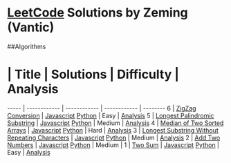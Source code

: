 # [LeetCode](https://leetcode.com/problemset/algorithms/) Solutions by Zeming (Vantic)

##Algorithms
  #   | Title        | Solutions    | Difficulty   | Analysis
----- | ------------ | ------------ | ------------ | --------
6     | [ZigZag Conversion](https://leetcode.com/problems/zigzag-conversion/) | [Javascript](./solutions/6.ZigZag_Conversion/zigzag-conversion.js) [Python](./solutions/6.ZigZag_Conversion/zigzag-conversion.py) | Easy | [Analysis](./solutions/6.ZigZag_Conversion/README.md)
5     | [Longest Palindromic Substring](https://leetcode.com/problems/longest-palindromic-substring/) | [Javascript](./solutions/5.Longest_Palindromic_Substring/longest-palindromic-substring.js) [Python](./solutions/5.Longest_Palindromic_Substring/longest-palindromic-substring.py) | Medium | [Analysis](./solutions/5.Longest_Palindromic_Substring/README.md)
4     | [Median of Two Sorted Arrays](https://leetcode.com/problems/median-of-two-sorted-arrays/) | [Javascript](./solutions/4.Median_of_Two_Sorted_Arrays/median-of-two-sorted-arrays.js) [Python](./solutions/4.Median_of_Two_Sorted_Arrays/median-of-two-sorted-arrays.py) | Hard | [Analysis](./solutions/4.Median_of_Two_Sorted_Arrays/README.md)
3     | [Longest Substring Without Repeating Characters](https://leetcode.com/problems/longest-substring-without-repeating-characters/) | [Javascript](./solutions/3.Longest_Substring_Without_Repeating_Characters/longest-substring-without-repeating-characters.js) [Python](./solutions/3.Longest_Substring_Without_Repeating_Characters/longest-substring-without-repeating-characters.py) | Medium | [Analysis](./solutions/3.Longest_Substring_Without_Repeating_Characters/README.md)
2     | [Add Two Numbers](https://leetcode.com/problems/add-two-numbers/) | [Javascript](./solutions/2.Add_Two_Numbers/add-two-numbers.js) [Python](./solutions/2.Add_Two_Numbers/add-two-numbers.py) | Medium | 
1     | [Two Sum](https://leetcode.com/problems/two-sum/) | [Javascript](./solutions/1.Two_Sum/two-sum.js) [Python](./solutions/1.Two_Sum/two-sum.py) | Easy | [Analysis](./solutions/1.Two_Sum/README.md)

